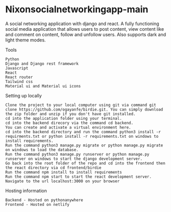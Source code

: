 # Nixonsocialnetworkingapp-main
A social networking application with django and react. A fully functioning social media application that allows users to post content, view content like and comment on content, follow and unfollow users. Also supports dark and light theme modes.

Tools

    Python
    Django and Django rest framework
    Javascript
    React
    React router
    Tailwind css
    Material ui and Material ui icons

Setting up locally

    Clone the project to your local computer using git via command git clone https://github.com/ogayanfe/birdie.git. You can simply download the zip folder and unzip if you don't have git installed.
    cd into the application folder using your terminal.
    cd into the backend direcory via the command cd backend.
    You can create and activate a virtual environment here.
    cd into the backend directory and run the command python3 install -r requirments.txt or python install -r requirements.txt on windows to install requirements.
    Run the command python3 manage.py migrate or python manage.py migrate on windows to load the database.
    Run the command python3 manage.py runserver or python manage.py runserver on windows to start the django development server.
    Go back into the root folder of the repo and cd into the frontend then the react directory via cd frontend/birdie
    Run the command npm install to install requirements
    Run the command npm start to start the react development server.
    Navigate to the url localhost:3000 on your browser

Hosting information

    Backend - Hosted on pythonanywhere
    Frontend - Hosted on netlify
